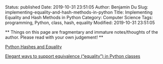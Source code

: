 Status: published
Date: 2019-10-31 23:51:05
Author: Benjamin Du
Slug: implementing-equality-and-hash-methods-in-python
Title: Implementing Equality and Hash Methods in Python
Category: Computer Science
Tags: programming, Python, class, hash, equality
Modified: 2019-10-31 23:51:05

**
Things on this page are fragmentary and immature notes/thoughts of the author.
Please read with your own judgement!
**

[Python Hashes and Equality](https://hynek.me/articles/hashes-and-equality/)


[Elegant ways to support equivalence (“equality”) in Python classes](https://stackoverflow.com/questions/390250/elegant-ways-to-support-equivalence-equality-in-python-classes)
